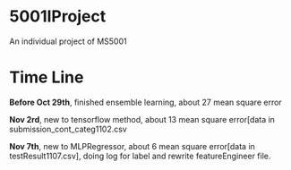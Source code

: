 # 5001IProject
An individual project of MS5001

# Time Line
**Before Oct 29th**, finished ensemble learning, about 27 mean square error

**Nov 2rd**, new to tensorflow method, about 13 mean square error[data in submission_cont_categ1102.csv

**Nov 7th**, new to MLPRegressor, about 6 mean square error[data in testResult1107.csv], doing log for label and rewrite featureEngineer file.